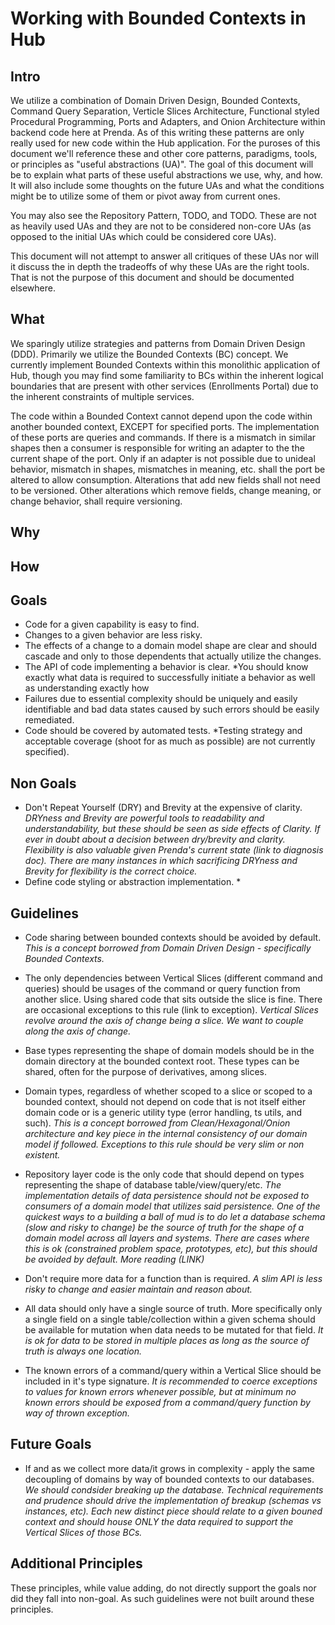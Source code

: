 # Working with Bounded Contexts in Hub

## Intro
We utilize a combination of Domain Driven Design, Bounded Contexts, Command Query Separation, Verticle Slices Architecture, Functional styled Procedural Programming, Ports and Adapters, and Onion Architecture within backend code here at Prenda. As of this writing these patterns are only really used for new code within the Hub application. For the puroses of this document we'll reference these and other core patterns, paradigms, tools, or principles as "useful abstractions (UA)". The goal of this document will be to explain what parts of these useful abstractions we use, why, and how. It will also include some thoughts on the future UAs and what the conditions might be to utilize some of them or pivot away from current ones.

You may also see the Repository Pattern, TODO, and TODO. These are not as heavily used UAs and they are not to be considered non-core UAs (as opposed to the initial UAs which could be considered core UAs). 

This document will not attempt to answer all critiques of these UAs nor will it discuss the in depth the tradeoffs of why these UAs are the right tools. That is not the purpose of this document and should be documented elsewhere.

## What
We sparingly utilize strategies and patterns from Domain Driven Design (DDD). Primarily we utilize the Bounded Contexts (BC) concept. We currently implement Bounded Contexts within this monolithic application of Hub, though you may find some familiarity to BCs within the inherent logical boundaries that are present with other services (Enrollments Portal) due to the inherent constraints of multiple services.

The code within a Bounded Context cannot depend upon the code within another bounded context, EXCEPT for specified ports. The implementation of these ports are queries and commands. If there is a mismatch in similar shapes then a consumer is responsible for writing an adapter to the the current shape of the port. Only if an adapter is not possible due to unideal behavior, mismatch in shapes, mismatches in meaning, etc. shall the port be altered to allow consumption. Alterations that add new fields shall not need to be versioned. Other alterations which remove fields, change meaning, or change behavior, shall require versioning.

## Why

## How

## Goals
- Code for a given capability is easy to find.
- Changes to a given behavior are less risky.
- The effects of a change to a domain model shape are clear and should cascade and only to those dependents that actually utilize the changes.
- The API of code implementing a behavior is clear. *You should know exactly what data is required to successfully initiate a behavior as well as understanding exactly how 
- Failures due to essential complexity should be uniquely and easily identifiable and bad data states caused by such errors should be easily remediated.
- Code should be covered by automated tests. *Testing strategy and acceptable coverage (shoot for as much as possible) are not currently specified).

## Non Goals
- Don't Repeat Yourself (DRY) and Brevity at the expensive of clarity. *DRYness and Brevity are powerful tools to readability and understandability, but these should be seen as side effects of Clarity. If ever in doubt about a decision between dry/brevity and clarity. Flexibility is also valuable given Prenda's current state (link to diagnosis doc). There are many instances in which sacrificing DRYness and Brevity for flexibility is the correct choice.*
- Define code styling or abstraction implementation. *

## Guidelines
- Code sharing between bounded contexts should be avoided by default. *This is a concept borrowed from Domain Driven Design - specifically Bounded Contexts.*

- The only dependencies between Vertical Slices (different command and queries) should be usages of the command or query function from another slice. Using shared code that sits outside the slice is fine. There are occasional exceptions to this rule (link to exception). *Vertical Slices revolve around the axis of change being a slice. We want to couple along the axis of change.*

- Base types representing the shape of domain models should be in the domain directory at the bounded context root. These types can be shared, often for the purpose of derivatives, among slices.

- Domain types, regardless of whether scoped to a slice or scoped to a bounded context, should not depend on code that is not itself either domain code or is a generic utility type (error handling, ts utils, and such). *This is a concept borrowed from Clean/Hexagonal/Onion architecture and key piece in the internal consistency of our domain model if followed. Exceptions to this rule should be very slim or non existent.*

- Repository layer code is the only code that should depend on types representing the shape of database table/view/query/etc. *The implementation details of data persistence should not be exposed to consumers of a domain model that utilizes said persistence. One of the quickest ways to a building a ball of mud is to do let a database schema (slow and risky to change) be the source of truth for the shape of a domain model across all layers and systems. There are cases where this is ok (constrained problem space, prototypes, etc), but this should be avoided by default. More reading (LINK)*

- Don't require more data for a function than is required. *A slim API is less risky to change and easier maintain and reason about.*

- All data should only have a single source of truth. More specifically only a single field on a single table/collection within a given schema should be available for mutation when data needs to be mutated for that field. *It is ok for data to be stored in multiple places as long as the source of truth is always one location.*

- The known errors of a command/query within a Vertical Slice should be included in it's type signature. *It is recommended to coerce exceptions to values for known errors whenever possible, but at minimum no known errors should be exposed from a command/query function by way of thrown exception.* 

## Future Goals
- If and as we collect more data/it grows in complexity - apply the same decoupling of domains by way of bounded contexts to our databases. *We should condsider breaking up the database. Technical requirements and prudence should drive the implementation of breakup (schemas vs instances, etc). Each new distinct piece should relate to a given bouned context and should house ONLY the data required to support the Vertical Slices of those BCs.*

## Additional Principles
These principles, while value adding, do not directly support the goals nor did they fall into non-goal. As such guidelines were not built around these principles.

